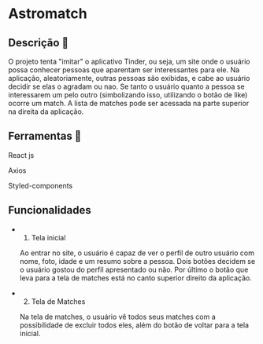 # Astromatch

## Descrição 📄

O projeto tenta "imitar" o aplicativo Tinder, ou seja, um site onde o usuário possa conhecer pessoas que aparentam ser interessantes para ele. Na aplicação, aleatoriamente, outras pessoas são exibidas, e cabe ao usuário decidir se elas o agradam ou nao. Se tanto o usuário quanto a pessoa se interessarem um pelo outro (simbolizando isso, utilizando o botão de like) ocorre um match. A lista de matches pode ser acessada na parte superior na direita da aplicação.

## Ferramentas 🔧

React js

Axios

Styled-components

## Funcionalidades

- 1. Tela inicial

    Ao entrar no site, o usuário é capaz de ver o perfil de outro usuário com nome, foto, idade e um resumo sobre a pessoa. Dois botões decidem se o usuário gostou do perfil apresentado ou não. Por último o botão que leva para a tela de matches está no canto superior direito da aplicação.

- 2. Tela de Matches

    Na tela de matches, o usuário vê todos seus matches com a possibilidade de excluir todos eles, além do botão de voltar para a tela inicial.
